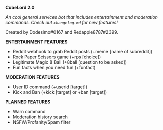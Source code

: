 **CubeLord 2.0**

*An cool general services bot that includes entertainment and moderation commands. Check out `changelog.md` for new features!*

Created by Dodesimo#0167 and Redapple8787#2399. 

**ENTERTAINMENT FEATURES**
- Reddit webhook to grab Reddit posts (+meme [name of subreddit])
- Rock Paper Scissors game (+rps [choice])
- Legitimate Magic 8 Ball (+8ball [question to be asked])
- Fun facts when you need fun (+funfact)

**MODERATION FEATURES**
- User ID command (+userid [target])
- Kick and Ban (+kick [target] or +ban [target])

**PLANNED FEATURES**
- Warn command
- Moderation history search
- NSFW/Profanity/Spam filter
